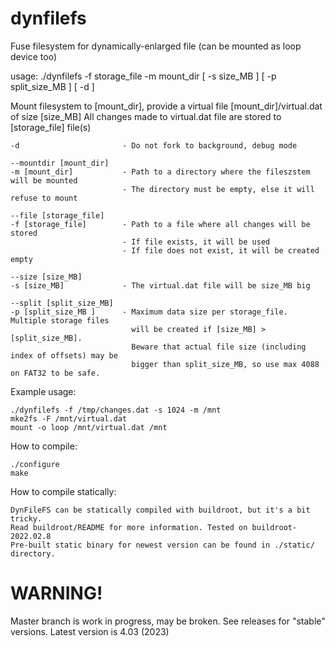 # dynfilefs
Fuse filesystem for dynamically-enlarged file (can be mounted as loop device too)

usage: ./dynfilefs -f storage_file -m mount_dir [ -s size_MB ] [ -p split_size_MB ] [ -d ]

Mount filesystem to [mount_dir], provide a virtual file [mount_dir]/virtual.dat of size [size_MB]
All changes made to virtual.dat file are stored to [storage_file] file(s)

    -d                       - Do not fork to background, debug mode

    --mountdir [mount_dir]
    -m [mount_dir]           - Path to a directory where the fileszstem will be mounted
                             - The directory must be empty, else it will refuse to mount

    --file [storage_file]
    -f [storage_file]        - Path to a file where all changes will be stored
                             - If file exists, it will be used
                             - If file does not exist, it will be created empty

    --size [size_MB]
    -s [size_MB]             - The virtual.dat file will be size_MB big

    --split [split_size_MB]
    -p [split_size_MB ]      - Maximum data size per storage_file. Multiple storage files
                               will be created if [size_MB] > [split_size_MB].
                               Beware that actual file size (including index of offsets) may be
                               bigger than split_size_MB, so use max 4088 on FAT32 to be safe.

Example usage:

    ./dynfilefs -f /tmp/changes.dat -s 1024 -m /mnt
    mke2fs -F /mnt/virtual.dat
    mount -o loop /mnt/virtual.dat /mnt


How to compile:

    ./configure
    make


How to compile statically:

    DynFileFS can be statically compiled with buildroot, but it's a bit tricky.
    Read buildroot/README for more information. Tested on buildroot-2022.02.8
    Pre-built static binary for newest version can be found in ./static/ directory.



# WARNING!


Master branch is work in progress, may be broken. See releases for "stable" versions.
Latest version is 4.03 (2023)

